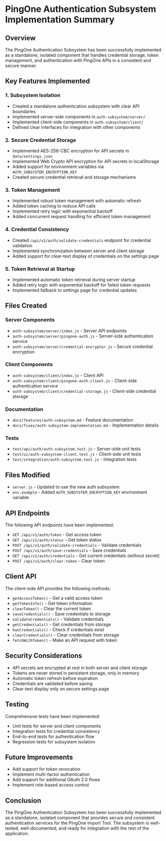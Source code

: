 # PingOne Authentication Subsystem Implementation Summary

## Overview

The PingOne Authentication Subsystem has been successfully implemented as a standalone, isolated component that handles credential storage, token management, and authentication with PingOne APIs in a consistent and secure manner.

## Key Features Implemented

### 1. Subsystem Isolation

- Created a standalone authentication subsystem with clear API boundaries
- Implemented server-side components in `auth-subsystem/server/`
- Implemented client-side components in `auth-subsystem/client/`
- Defined clear interfaces for integration with other components

### 2. Secure Credential Storage

- Implemented AES-256-CBC encryption for API secrets in `data/settings.json`
- Implemented Web Crypto API encryption for API secrets in localStorage
- Added support for environment variables via `AUTH_SUBSYSTEM_ENCRYPTION_KEY`
- Created secure credential retrieval and storage mechanisms

### 3. Token Management

- Implemented robust token management with automatic refresh
- Added token caching to reduce API calls
- Implemented retry logic with exponential backoff
- Added concurrent request handling for efficient token management

### 4. Credential Consistency

- Created `/api/v1/auth/validate-credentials` endpoint for credential validation
- Implemented synchronization between server and client storage
- Added support for clear-text display of credentials on the settings page

### 5. Token Retrieval at Startup

- Implemented automatic token retrieval during server startup
- Added retry logic with exponential backoff for failed token requests
- Implemented fallback to settings page for credential updates

## Files Created

### Server Components

- `auth-subsystem/server/index.js` - Server API endpoints
- `auth-subsystem/server/pingone-auth.js` - Server-side authentication service
- `auth-subsystem/server/credential-encryptor.js` - Secure credential encryption

### Client Components

- `auth-subsystem/client/index.js` - Client API
- `auth-subsystem/client/pingone-auth-client.js` - Client-side authentication service
- `auth-subsystem/client/credential-storage.js` - Client-side credential storage

### Documentation

- `docs/features/auth-subsystem.md` - Feature documentation
- `docs/fixes/auth-subsystem-implementation.md` - Implementation details

### Tests

- `test/api/auth/auth-subsystem.test.js` - Server-side unit tests
- `test/ui/auth-subsystem-client.test.js` - Client-side unit tests
- `test/integration/auth-subsystem.test.js` - Integration tests

## Files Modified

- `server.js` - Updated to use the new auth subsystem
- `env.example` - Added `AUTH_SUBSYSTEM_ENCRYPTION_KEY` environment variable

## API Endpoints

The following API endpoints have been implemented:

- `GET /api/v1/auth/token` - Get access token
- `GET /api/v1/auth/status` - Get token status
- `POST /api/v1/auth/validate-credentials` - Validate credentials
- `POST /api/v1/auth/save-credentials` - Save credentials
- `GET /api/v1/auth/credentials` - Get current credentials (without secret)
- `POST /api/v1/auth/clear-token` - Clear token

## Client API

The client-side API provides the following methods:

- `getAccessToken()` - Get a valid access token
- `getTokenInfo()` - Get token information
- `clearToken()` - Clear the current token
- `saveCredentials()` - Save credentials to storage
- `validateCredentials()` - Validate credentials
- `getCredentials()` - Get credentials from storage
- `hasCredentials()` - Check if credentials exist
- `clearCredentials()` - Clear credentials from storage
- `fetchWithToken()` - Make an API request with token

## Security Considerations

- API secrets are encrypted at rest in both server and client storage
- Tokens are never stored in persistent storage, only in memory
- Automatic token refresh before expiration
- Credentials are validated before saving
- Clear-text display only on secure settings page

## Testing

Comprehensive tests have been implemented:

- Unit tests for server and client components
- Integration tests for credential consistency
- End-to-end tests for authentication flow
- Regression tests for subsystem isolation

## Future Improvements

- Add support for token revocation
- Implement multi-factor authentication
- Add support for additional OAuth 2.0 flows
- Implement role-based access control

## Conclusion

The PingOne Authentication Subsystem has been successfully implemented as a standalone, isolated component that provides secure and consistent authentication services for the PingOne Import Tool. The subsystem is well-tested, well-documented, and ready for integration with the rest of the application.